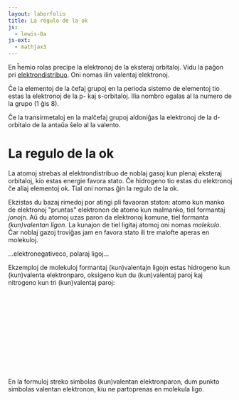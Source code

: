 ```yaml
---
layout: laborfolio
title: La regulo de la ok
js:
  - lewis-0a
js-ext:
  - mathjax3
---
```


En ĥemio rolas precipe la elektronoj de la eksteraj orbitaloj.
Vidu la paĝon pri [elektrondistribuo](). Oni nomas ilin valentaj elektronoj.

Ĉe la elementoj de la ĉefaj grupoj en la perioda sistemo de elementoj
tio estas la elektronoj de la p- kaj s-orbitaloj. Ilia nombro egalas al
la numero de la grupo (1 ĝis 8).

Ĉe la transirmetaloj en la malĉefaj grupoj aldoniĝas la elektronoj de la
d-orbitalo de la antaŭa ŝelo al la valento. 

# La regulo de la ok

La atomoj strebas al elektrondistribuo de noblaj gasoj kun plenaj eksteraj orbitaloj, kio
estas energie favora stato. Ĉe hidrogeno tio estas du elektronoj ĉe aliaj elementoj ok. 
Tial oni nomas ĝin la regulo de la ok.

Ekzistas du bazaj rimedoj por atingi pli favaoran staton: atomo kun manko de elektronoj "pruntas"
elektronon de atomo kun malmanko, tiel formantaj *jono*jn. Aŭ du atomoj uzas paron da elektronoj komune,
tiel formanta *(kun)valentan ligon*. La kunajon de tiel ligitaj atomoj oni nomas *molekulo*.
Ĉar noblaj gazoj troviĝas jam en favora stato ili tre malofte aperas en molekuloj.

...elektronegativeco, polaraj ligoj...

Ekzemploj de molekuloj formantaj (kun)valentajn ligojn estas hidrogeno kun (kun)valenta elektronparo,
oksigeno kun du (kun)valentaj paroj kaj nitrogeno kun tri (kun)valentaj paroj:

<script>
  window.onload = () => {
    
    const svg_H2 = document.getElementById("H2");
    lewis(svg_H2,[
      ["H","0-"],
      ["H",""],
    ]);

    const svg_O2 = document.getElementById("O2");
    lewis(svg_O2,[
      ["O","0=3:5:"],
      ["O","1:7:"],
    ]);

    const svg_N2 = document.getElementById("N2");
    lewis(svg_N2,[
      ["N","0#4:"],
      ["N","0:"],
    ]);

  }
</script>

<style>
        text {
            font-family: sans-serif;
            /*
            stroke: black;
            stroke-width: 0.2px;
            */
            font-size: 12px;
            text-anchor: middle;
            dominant-baseline: central;
        }
        circle {
            fill: black;
        }
        line {
            stroke: black;
            stroke-width: .6;
        }
</style>

<svg id="H2"
    version="1.1" 
    xmlns="http://www.w3.org/2000/svg" 
    xmlns:xlink="http://www.w3.org/1999/xlink" width="120" height="50" viewBox="-10 -10 40 20">    
</svg>

<svg id="O2"
    version="1.1" 
    xmlns="http://www.w3.org/2000/svg" 
    xmlns:xlink="http://www.w3.org/1999/xlink" width="120" height="50" viewBox="-10 -10 40 20">    
</svg>

<svg id="N2"
    version="1.1" 
    xmlns="http://www.w3.org/2000/svg" 
    xmlns:xlink="http://www.w3.org/1999/xlink" width="120" height="50" viewBox="-10 -10 40 20">    
</svg>

En la formuloj streko simbolas (kun)valentan elektronparon, dum punkto simbolas valentan elektronon, kiu ne partoprenas en molekula ligo.